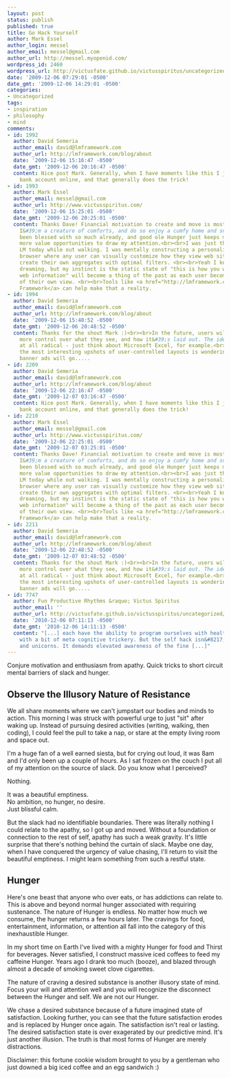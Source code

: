 ```yaml
---
layout: post
status: publish
published: true
title: Go Hack Yourself
author: Mark Essel
author_login: messel
author_email: messel@gmail.com
author_url: http://messel.myopenid.com/
wordpress_id: 2460
wordpress_url: http://victusfate.github.io/victusspiritus/uncategorized/2009/12/06/go-hack-yourself/
date: '2009-12-06 07:29:01 -0500'
date_gmt: '2009-12-06 14:29:01 -0500'
categories:
- Uncategorized
tags:
- inspiration
- philosophy
- mind
comments:
- id: 1992
  author: David Semeria
  author_email: david@lmframework.com
  author_url: http://lmframework.com/blog/about
  date: '2009-12-06 15:16:47 -0500'
  date_gmt: '2009-12-06 20:16:47 -0500'
  content: Nice post Mark. Generally, when I have moments like this I just check my
    bank account online, and that generally does the trick!
- id: 1993
  author: Mark Essel
  author_email: messel@gmail.com
  author_url: http://www.victusspiritus.com/
  date: '2009-12-06 15:25:01 -0500'
  date_gmt: '2009-12-06 20:25:01 -0500'
  content: Thanks Dave! Financial motivation to create and move is most effective.
    I&#39;m a creature of comforts, and do so enjoy a cumfy home and snacks. I&#39;ve
    been blessed with so much already, and good ole Hunger just keeps me looking for
    more value opportunities to draw my attention.<br><br>I was just thinking about
    LM today while out walking. I was mentally constructing a personalized web layout
    browser where any user can visually customize how they view web sites or even
    create their own aggregates with optimal filters. <br><br>Yeah I know I&#39;m
    dreaming, but my instinct is the static state of "this is how you will view my
    web information" will become a thing of the past as each user becomes the master
    of their own view. <br><br>Tools like <a href="http://lmframework.com/blog/" rel="nofollow">LM
    Framework</a> can help make that a reality.
- id: 1994
  author: David Semeria
  author_email: david@lmframework.com
  author_url: http://lmframework.com/blog/about
  date: '2009-12-06 15:48:52 -0500'
  date_gmt: '2009-12-06 20:48:52 -0500'
  content: Thanks for the shout Mark :)<br><br>In the future, users will have a lot
    more control over what they see, and how it&#39;s laid out. The idea isn&#39;t
    at all radical - just think about Microsoft Excel, for example.<br><br>One of
    the most interesting upshots of user-controlled layouts is wondering where the
    banner ads will go.....
- id: 2209
  author: David Semeria
  author_email: david@lmframework.com
  author_url: http://lmframework.com/blog/about
  date: '2009-12-06 22:16:47 -0500'
  date_gmt: '2009-12-07 03:16:47 -0500'
  content: Nice post Mark. Generally, when I have moments like this I just check my
    bank account online, and that generally does the trick!
- id: 2210
  author: Mark Essel
  author_email: messel@gmail.com
  author_url: http://www.victusspiritus.com/
  date: '2009-12-06 22:25:01 -0500'
  date_gmt: '2009-12-07 03:25:01 -0500'
  content: Thanks Dave! Financial motivation to create and move is most effective.
    I&#39;m a creature of comforts, and do so enjoy a cumfy home and snacks. I&#39;ve
    been blessed with so much already, and good ole Hunger just keeps me looking for
    more value opportunities to draw my attention.<br><br>I was just thinking about
    LM today while out walking. I was mentally constructing a personalized web layout
    browser where any user can visually customize how they view web sites or even
    create their own aggregates with optimal filters. <br><br>Yeah I know I&#39;m
    dreaming, but my instinct is the static state of "this is how you will view my
    web information" will become a thing of the past as each user becomes the master
    of their own view. <br><br>Tools like <a href="http://lmframework.com/blog/" rel="nofollow">LM
    Framework</a> can help make that a reality.
- id: 2211
  author: David Semeria
  author_email: david@lmframework.com
  author_url: http://lmframework.com/blog/about
  date: '2009-12-06 22:48:52 -0500'
  date_gmt: '2009-12-07 03:48:52 -0500'
  content: Thanks for the shout Mark :)<br><br>In the future, users will have a lot
    more control over what they see, and how it&#39;s laid out. The idea isn&#39;t
    at all radical - just think about Microsoft Excel, for example.<br><br>One of
    the most interesting upshots of user-controlled layouts is wondering where the
    banner ads will go.....
- id: 7747
  author: Fun Productive Rhythms &raquo; Victus Spiritus
  author_email: ''
  author_url: http://victusfate.github.io/victusspiritus/uncategorized/2010/12/06/fun-productive-rhythms/
  date: '2010-12-06 07:11:13 -0500'
  date_gmt: '2010-12-06 14:11:13 -0500'
  content: "[...] each have the ability to program ourselves with healthy behavior
    with a bit of meta cognitive trickery. But the self hack isn&#8217;t all flowers
    and unicorns. It demands elevated awareness of the fine [...]"
---
```

<p>Conjure motivation and enthusiasm from apathy. Quick tricks to short circuit mental barriers of slack and hunger.</p>
<h2>Observe the Illusory Nature of Resistance</h2>
<p>We all share moments where we can't jumpstart our bodies and minds to action. This morning I was struck with powerful urge to just "sit" after waking up. Instead of pursuing desired activities (writing, walking, then coding), I could feel the pull to take a nap, or stare at the empty living room and space out.</p>
<p>I'm a huge fan of a well earned siesta, but for crying out loud, it was 8am and I'd only been up a couple of hours. As I sat frozen on the couch I put all of my attention on the source of slack. Do you know what I perceived?</p>
<p>Nothing.</p>
<p>It was a beautiful emptiness.<br />
No ambition, no hunger, no desire.<br />
Just blissful calm.</p>
<p>But the slack had no identifiable boundaries. There was literally nothing I could relate to the apathy, so I got up and moved. Without a foundation or connection to the rest of self, apathy has such a weak gravity. It's little surprise that there's nothing behind the curtain of slack. Maybe one day, when I have conquered the urgency of value chasing, I'll return to visit the beautiful emptiness. I might learn something from such a restful state.</p>
<h2>Hunger</h2>
<p>Here's one beast that anyone who over eats, or has addictions can relate to. This is above and beyond normal hunger associated with requiring sustenance. The nature of Hunger is endless. No matter how much we consume, the hunger returns a few hours later. The cravings for food, entertainment, information, or attention all fall into the category of this inexhaustible Hunger. </p>
<p>In my short time on Earth I've lived with a mighty Hunger for food and Thirst for beverages. Never satisfied, I construct massive iced coffees to feed my caffeine Hunger. Years ago I drank too much (booze), and blazed through almost a decade of smoking sweet clove cigarettes. </p>
<p>The nature of craving a desired substance is another illusory state of mind. Focus your will and attention well and you will recognize the disconnect between the Hunger and self. We are not our Hunger. </p>
<p>We chase a desired substance because of a future imagined state of satisfaction. Looking further, you can see that the future satisfaction erodes and is replaced by Hunger once again. The satisfaction isn't real or lasting. The desired satisfaction state is over exagerated by our predictive mind. It's just another illusion. The truth is that most forms of Hunger are merely distractions.</p>
<p>Disclaimer: this fortune cookie wisdom brought to you by a gentleman who just downed a big iced coffee and an egg sandwich :) </p>

